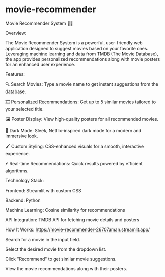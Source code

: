 # movie-recommender

Movie Recommender System 🎥🍿

Overview:

The Movie Recommender System is a powerful, user-friendly web application designed to suggest movies based on your favorite ones. Leveraging machine learning and data from TMDB (The Movie Database), the app provides personalized recommendations along with movie posters for an enhanced user experience.

Features:

🔍 Search Movies: Type a movie name to get instant suggestions from the database.

🎞 Personalized Recommendations: Get up to 5 similar movies tailored to your selected title.

🖼 Poster Display: View high-quality posters for all recommended movies.

🌙 Dark Mode: Sleek, Netflix-inspired dark mode for a modern and immersive look.

🖌 Custom Styling: CSS-enhanced visuals for a smooth, interactive experience.

⚡ Real-time Recommendations: Quick results powered by efficient algorithms.

Technology Stack:

Frontend: Streamlit with custom CSS

Backend: Python

Machine Learning: Cosine similarity for recommendations

API Integration: TMDB API for fetching movie details and posters

How It Works: https://movie-recommender-26707aman.streamlit.app/

Search for a movie in the input field.

Select the desired movie from the dropdown list.

Click "Recommend" to get similar movie suggestions.

View the movie recommendations along with their posters.

